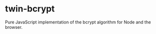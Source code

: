twin-bcrypt
===========

Pure JavaScript implementation of the bcrypt algorithm for Node and the browser.
